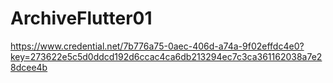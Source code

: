 # ArchiveFlutter01

https://www.credential.net/7b776a75-0aec-406d-a74a-9f02effdc4e0?key=273622e5c5d0ddcd192d6ccac4ca6db213294ec7c3ca361162038a7e28dcee4b
